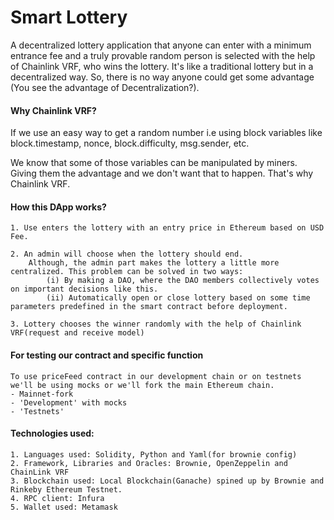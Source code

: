 # Smart Lottery

A decentralized lottery application that anyone can enter with a minimum entrance fee and a truly provable random person is selected with the help of Chainlink VRF, who wins the lottery. It's like a traditional lottery but in a decentralized way. So, there is no way anyone could get some advantage (You see the advantage of Decentralization?).

#### Why Chainlink VRF? 

If we use an easy way to get a random number i.e using block variables like block.timestamp, nonce, block.difficulty, msg.sender, etc.

We know that some of those variables can be manipulated by miners. Giving them the advantage and we don't want that to happen. That's why Chainlink VRF.


#### How this DApp works?
    1. Use enters the lottery with an entry price in Ethereum based on USD Fee.

    2. An admin will choose when the lottery should end.
        Although, the admin part makes the lottery a little more centralized. This problem can be solved in two ways:
            (i) By making a DAO, where the DAO members collectively votes on important decisions like this.
            (ii) Automatically open or close lottery based on some time parameters predefined in the smart contract before deployment. 

    3. Lottery chooses the winner randomly with the help of Chainlink VRF(request and receive model)

#### For testing our contract and specific function 
    To use priceFeed contract in our development chain or on testnets we'll be using mocks or we'll fork the main Ethereum chain.
    - Mainnet-fork
    - 'Development' with mocks
    - 'Testnets'
    

#### Technologies used:
    1. Languages used: Solidity, Python and Yaml(for brownie config)
    2. Framework, Libraries and Oracles: Brownie, OpenZeppelin and ChainLink VRF
    3. Blockchain used: Local Blockchain(Ganache) spined up by Brownie and Rinkeby Ethereum Testnet.
    4. RPC client: Infura
    5. Wallet used: Metamask
